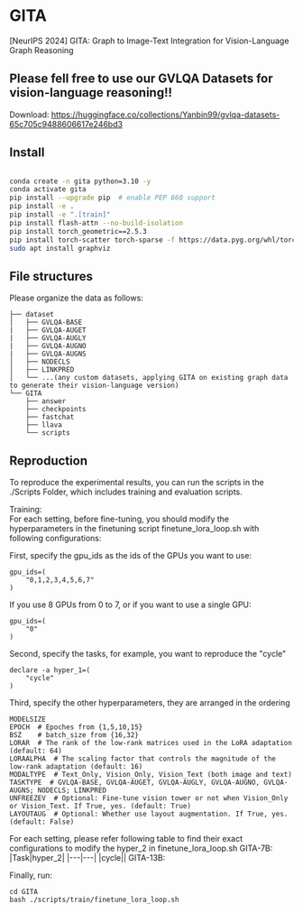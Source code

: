 # GITA
[NeurIPS 2024] GITA: Graph to Image-Text Integration for Vision-Language Graph Reasoning

## Please fell free to use our GVLQA Datasets for vision-language reasoning!!
Download:
https://huggingface.co/collections/Yanbin99/gvlqa-datasets-65c705c9488606617e246bd3


## Install
```bash

conda create -n gita python=3.10 -y
conda activate gita
pip install --upgrade pip  # enable PEP 660 support
pip install -e .
pip install -e ".[train]"
pip install flash-attn --no-build-isolation
pip install torch_geometric==2.5.3
pip install torch-scatter torch-sparse -f https://data.pyg.org/whl/torch-2.0.1+cu117.html
sudo apt install graphviz
```

## File structures
Please organize the data as follows:
```
├── dataset
│   ├── GVLQA-BASE
|   ├── GVLQA-AUGET
|   ├── GVLQA-AUGLY
|   ├── GVLQA-AUGNO
|   ├── GVLQA-AUGNS
│   ├── NODECLS
│   ├── LINKPRED
│   └── ...(any custom datasets, applying GITA on existing graph data to generate their vision-language version)
└── GITA
    ├── answer
    ├── checkpoints
    ├── fastchat
    ├── llava
    └── scripts

```

## Reproduction
To reproduce the experimental results, you can run the scripts in the ./Scripts Folder, which includes training and evaluation scripts. 

Training:  
For each setting, before fine-tuning, you should modify the hyperparameters in the finetuning script finetune_lora_loop.sh with following configurations:

First, specify the gpu_ids as the ids of the GPUs you want to use:
~~~
gpu_ids=(
    "0,1,2,3,4,5,6,7"
)
~~~
If you use 8 GPUs from 0 to 7, or if you want to use a single GPU:
~~~
gpu_ids=(
    "0"
)
~~~

Second, specify the tasks, for example, you want to reproduce the "cycle"
~~~
declare -a hyper_1=(
    "cycle"
)
~~~

Third, specify the other hyperparameters, they are arranged in the ordering
~~~
MODELSIZE
EPOCH  # Epoches from {1,5,10,15}
BSZ    # batch_size from {16,32}
LORAR  # The rank of the low-rank matrices used in the LoRA adaptation (default: 64)
LORAALPHA  # The scaling factor that controls the magnitude of the low-rank adaptation (default: 16)
MODALTYPE  # Text_Only, Vision_Only, Vision_Text (both image and text)
TASKTYPE  # GVLQA-BASE, GVLQA-AUGET, GVLQA-AUGLY, GVLQA-AUGNO, GVLQA-AUGNS; NODECLS; LINKPRED
UNFREEZEV  # Optional: Fine-tune vision tower or not when Vision_Only or Vision_Text. If True, yes. (default: True)
LAYOUTAUG  # Optional: Whether use layout augmentation. If True, yes. (default: False)
~~~

For each setting, please refer following table to find their exact configurations to modify the hyper_2 in finetune_lora_loop.sh
GITA-7B:
|Task|hyper_2|
|---|---|
|cycle||
GITA-13B:


Finally, run:
~~~
cd GITA
bash ./scripts/train/finetune_lora_loop.sh
~~~

